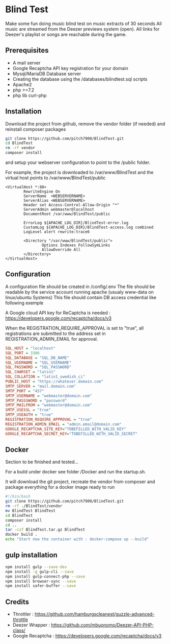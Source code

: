 # Blind Test

Make some fun doing music blind test on music extracts of 30 seconds
All music are streamed from the Deezer previews system (open).
All links for Deezer's playlist or songs are reachable during the game.

## Prerequisites

- A mail server
- Google Recaptcha API key registration for your domain
- Mysql/MariaDB Database server
- Creating the database using the /databases/blindtest.sql scripts
- Apache2
- php >=7.2
- php lib curl-php

## Installation

Download the project from github, remove the vendor folder (if needed) and reinstall composer packages

```bash
git clone https://github.com/pitch7900/BlindTest.git
cd BlindTest
rm -rf vendor
composer install
```

and setup your webserver configuration to point to the /public folder.

For example, the project is downloaded to /var/www/BlindTest and the virtual host points to /var/www/BlindTest/public

```ApacheConf
<VirtualHost *:80>
        RewriteEngine On
        ServerName  <WEBSERVERNAME>
        ServerAlias <WEBSERVERNAME>
        Header set Access-Control-Allow-Origin "*"
        ServerAdmin webmaster@localhost
        DocumentRoot /var/www/BlindTest/public

        ErrorLog ${APACHE_LOG_DIR}/BlindTest-error.log
        CustomLog ${APACHE_LOG_DIR}/BlindTest-access.log combined
        LogLevel alert rewrite:trace6

        <Directory "/var/www/BlindTest/public">
                Options Indexes FollowSymLinks
                AllowOverride All
        </Directory>
</VirtualHost>
```

## Configuration

A configuration file should be created in /config/.env
The file should be readable by the service account running apache (usualy www-data on linux/ubuntu Systems)
This file should contain DB access credential like following exemple

A Google cloud API key for ReCaptcha is needed : <https://developers.google.com/recaptcha/docs/v3>

When the REGISTRATION_REQUIRE_APPROVAL is set to "true", all registrations are submitted to the address set in REGISTRATION_ADMIN_EMAIL for approval.

```ini
SQL_HOST = "localhost"
SQL_PORT = 3306
SQL_DATABASE = "SQL_DB_NAME"
SQL_USERNAME = "SQL_USERNAME"
SQL_PASSWORD = "SQL_PASSWORD"
SQL_CHARSET = "latin1"
SQL_COLLATION = "latin1_swedish_ci"
PUBLIC_HOST = "https://whatever.domain.com"
SMTP_SERVER = "mail.domain.com"
SMTP_PORT = "457"
SMTP_USERNAME = "webmaster@domain.com"
SMTP_PASSSWORD = "password"
SMTP_MAILFROM = "webmaster@domain.com"
SMTP_USESSL = "true"
SMTP_USEAUTH = "true"
REGISTRATION_REQUIRE_APPROVAL = "true"
REGISTRATION_ADMIN_EMAIL = "admin.email@domain.com"
GOOGLE_RECAPTCHA_SITE_KEY="TOBEFILLED_WITH_VALID_KEY"
GOOGLE_RECAPTCHA_SECRET_KEY="TOBEFILLED_WITH_VALID_SECRET"
````

## Docker

Section to be finished and tested...

For a build under docker see folder /Docker and run the startup.sh.

It will download the git project, recreate the vendor from composer and package everything for a docker image ready to run

```bash
#!/bin/bash
git clone https://github.com/pitch7900/BlindTest.git
rm -rf ./BlindTest/vendor
mv BlindTest BlindTest
cd BlindTest
composer install
cd ..
tar -czf BlindTest.tar.gz BlindTest
docker build .
echo "Start now the container with : docker-compose up --build"
```

## gulp installation

```bash
npm install gulp --save-dev
npm install -g gulp-cli --save
npm install gulp-connect-php --save
npm install browser-sync --save
npm install safer-buffer --save
```

## Credits

- Throttler : <https://github.com/hamburgscleanest/guzzle-advanced-throttle>
- Deezer Wrapper : <https://github.com/mbuonomo/Deezer-API-PHP-class/>
- Google Recaptcha : <https://developers.google.com/recaptcha/docs/v3>
